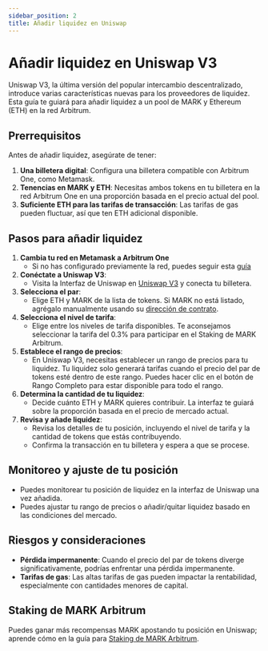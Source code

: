 ```yaml
---
sidebar_position: 2
title: Añadir liquidez en Uniswap
---
```


# Añadir liquidez en Uniswap V3

Uniswap V3, la última versión del popular intercambio descentralizado, introduce varias características nuevas para los proveedores de liquidez. Esta guía te guiará para añadir liquidez a un pool de MARK y Ethereum (ETH) en la red Arbitrum.

## Prerrequisitos
Antes de añadir liquidez, asegúrate de tener:
1. **Una billetera digital**: Configura una billetera compatible con Arbitrum One, como Metamask.
2. **Tenencias en MARK y ETH**: Necesitas ambos tokens en tu billetera en la red Arbitrum One en una proporción basada en el precio actual del pool.
3. **Suficiente ETH para las tarifas de transacción**: Las tarifas de gas pueden fluctuar, así que ten ETH adicional disponible.

## Pasos para añadir liquidez
1. **Cambia tu red en Metamask a Arbitrum One**
   - Si no has configurado previamente la red, puedes seguir esta [guía](../metamask/add-arbitrum-to-metamask.md)
2. **Conéctate a Uniswap V3**: 
   - Visita la Interfaz de Uniswap en [Uniswap V3](https://app.uniswap.org/add/ETH/0x4D01397994aA636bDCC65c9e8024bC497498c3bb/3000?chain=arbitrum) y conecta tu billetera.
3. **Selecciona el par**:
   - Elige ETH y MARK de la lista de tokens. Si MARK no está listado, agrégalo manualmente usando su [dirección de contrato](../specifications.md).
4. **Selecciona el nivel de tarifa**:
   - Elige entre los niveles de tarifa disponibles. Te aconsejamos seleccionar la tarifa del 0.3% para participar en el Staking de MARK Arbitrum.
5. **Establece el rango de precios**:
   - En Uniswap V3, necesitas establecer un rango de precios para tu liquidez. Tu liquidez solo generará tarifas cuando el precio del par de tokens esté dentro de este rango. Puedes hacer clic en el botón de Rango Completo para estar disponible para todo el rango.
6. **Determina la cantidad de tu liquidez**:
   - Decide cuánto ETH y MARK quieres contribuir. La interfaz te guiará sobre la proporción basada en el precio de mercado actual.
7. **Revisa y añade liquidez**:
   - Revisa los detalles de tu posición, incluyendo el nivel de tarifa y la cantidad de tokens que estás contribuyendo.
   - Confirma la transacción en tu billetera y espera a que se procese.

## Monitoreo y ajuste de tu posición
- Puedes monitorear tu posición de liquidez en la interfaz de Uniswap una vez añadida.
- Puedes ajustar tu rango de precios o añadir/quitar liquidez basado en las condiciones del mercado.

## Riesgos y consideraciones
- **Pérdida impermanente**: Cuando el precio del par de tokens diverge significativamente, podrías enfrentar una pérdida impermanente.
- **Tarifas de gas**: Las altas tarifas de gas pueden impactar la rentabilidad, especialmente con cantidades menores de capital.

## Staking de MARK Arbitrum

Puedes ganar más recompensas MARK apostando tu posición en Uniswap; aprende cómo en la guía para [Staking de MARK Arbitrum](../staking/staking-mark-arbitrum.md).